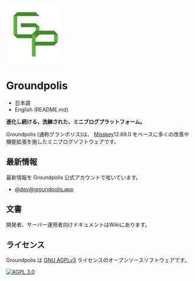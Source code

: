 <img src="assets/icon_transparent.svg" width="160" />

Groundpolis
======================================================

- 日本語
- English (README.md)

**進化し続ける、洗練された、ミニブログプラットフォーム。**

Groundpolis (通称グランポリス)は、 [Misskey](https://github.com/misskey-dev/misskey)12.69.0 をベースに多くの改善や機能拡張を施したミニブログソフトウェアです。

最新情報
--------
最新情報を Groundpolis 公式アカウントで呟いています。
- [@dev@groundpolis.app](https://groundpolis.app/@dev)

文書
--------
開発者、サーバー運用者向けドキュメントはWikiにあります。

ライセンス
--------

Groundpolis は [GNU AGPLv3](LICENSE) ライセンスのオープンソースソフトウェアです。

[![AGPL 3.0][agpl-3.0-badge]][AGPL-3.0]

[agpl-3.0]:           https://www.gnu.org/licenses/agpl-3.0.en.html
[agpl-3.0-badge]:     https://img.shields.io/badge/license-AGPL--3.0-444444.svg?style=for-the-badge
